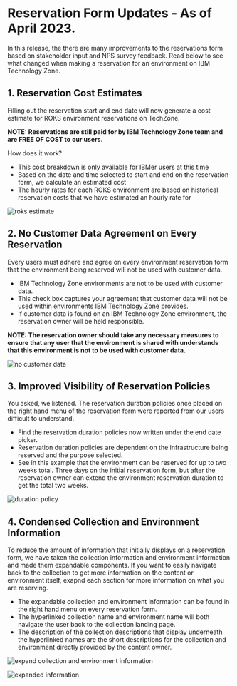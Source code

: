 # Reservation Form Updates - As of April 2023.

In this release, the there are many improvements to the reservations form based on stakeholder input and NPS survey feedback. Read below to see what changed when making a reservation for an environment on IBM Technology Zone.


## 1. Reservation Cost Estimates

Filling out the reservation start and end date will now generate a cost estimate for ROKS environment reservations on TechZone.

**NOTE: Reservations are still paid for by IBM Technology Zone team and are FREE OF COST to our users.**

How does it work?

- This cost breakdown is only available for IBMer users at this time
- Based on the date and time selected to start and end on the reservation form, we calculate an estimated cost
- The hourly rates for each ROKS environment are based on historical reservation costs that we have estimated an hourly rate for

![roks estimate](https://github.com/IBM/itz-support-public/blob/main/IBM-Technology-Zone/IBM-Technology-Zone-Runbooks/Images/ROKS_Estimate_Updated.png)

## 2. No Customer Data Agreement on Every Reservation

Every users must adhere and agree on every environment reservation form that the environment being reserved will not be used with customer data. 

- IBM Technology Zone environments are not to be used with customer data.
- This check box captures your agreement that customer data will not be used within environments IBM Technology Zone provides.
- If customer data is found on an IBM Technology Zone environment, the reservation owner will be held responsible. 

**NOTE: The reservation owner should take any necessary measures to ensure that any user that the environment is shared with understands that this environment is not to be used with customer data.**  

![no customer data](https://github.com/IBM/itz-support-public/blob/main/IBM-Technology-Zone/IBM-Technology-Zone-Runbooks/Images/no_customer_data.png)

## 3. Improved Visibility of Reservation Policies

You asked, we listened. The reservation duration policies once placed on the right hand menu of the reservation form were reported from our users difficult to understand. 

- Find the reservation duration policies now written under the end date picker.
- Reservation duration policies are dependent on the infrastructure being reserved and the purpose selected.
- See in this example that the environment can be reserved for up to two weeks total. Three days on the initial reservation form, but after the reservation owner can extend the environment reservation duration to get the total two weeks. 

![duration policy](https://github.com/IBM/itz-support-public/blob/main/IBM-Technology-Zone/IBM-Technology-Zone-Runbooks/Images/policy_duration.png)

## 4. Condensed Collection and Environment Information

To reduce the amount of information that initially displays on a reservation form, we have taken the collection information and environment information and made them expandable components. If you want to easily navigate back to the collection to get more information on the content or environment itself, exapnd each section for more information on what you are reserving. 

- The expandable collection and environment information can be found in the right hand menu on every reservation form.
- The hyperlinked collection name and environment name will both navigate the user back to the collection landing page.
- The description of the collection descriptions that display underneath the hyperlinked names are the short descriptions for the collection and environment directly provided by the content owner.

![expand collection and environment information](https://github.com/IBM/itz-support-public/blob/main/IBM-Technology-Zone/IBM-Technology-Zone-Runbooks/Images/collection_env_expand.png)

![expanded information](https://github.com/IBM/itz-support-public/blob/main/IBM-Technology-Zone/IBM-Technology-Zone-Runbooks/Images/collection_end_expanded.png)
